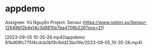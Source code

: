 # appdemo

Assignee: Vũ Nguyễn
Project: Sensor (https://www.notion.so/Sensor-12649bf2b4e14c3d8810e7ba4706b226?pvs=21)

[2023-09-05 10-35-26.mp4](appdemo 81bd69fc775f4cdcb0bf9c6dd23bc0fe/2023-09-05_10-35-26.mp4)